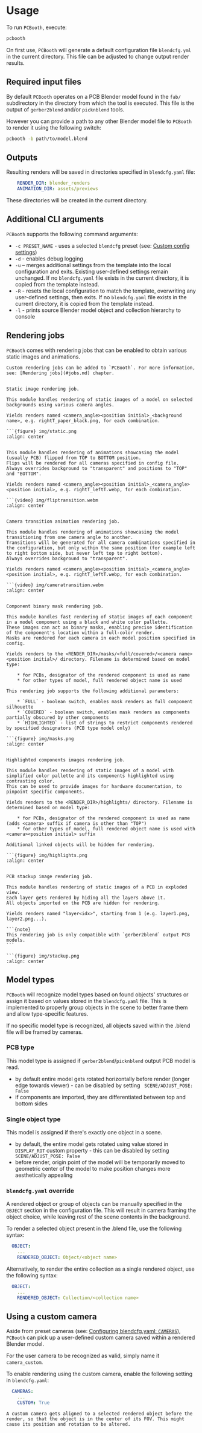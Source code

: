 # Usage

To run `PCBooth`, execute:

```bash
pcbooth
```

On first use, `PCBooth` will generate a default configuration file `blendcfg.yml` in the current directory.
This file can be adjusted to change output render results.

## Required input files

By default `PCBooth` operates on a PCB Blender model found in the `fab/` subdirectory in the directory from which the tool is executed. This file is the output of `gerber2blend` and/or `picknblend` tools.

However you can provide a path to any other Blender model file to `PCBooth` to render it using the following switch:

```bash
pcbooth -b path/to/model.blend
```

## Outputs

Resulting renders will be saved in directories specified in `blendcfg.yaml` file:

```yaml
    RENDER_DIR: blender_renders
    ANIMATION_DIR: assets/previews
```
These directories will be created in the current directory.

## Additional CLI arguments

`PCBooth` supports the following command arguments:

* `-c PRESET_NAME` - uses a selected `blendcfg` preset (see: [Custom config settings](blendcfg.md#custom-config-settings))
* `-d` - enables debug logging
* `-u` – merges additional settings from the template into the local configuration and exits. Existing user-defined settings remain unchanged. If no `blendcfg.yaml` file exists in the current directory, it is copied from the template instead.
* `-R` - resets the local configuration to match the template, overwriting any user-defined settings, then exits. If no `blendcfg.yaml` file exists in the current directory, it is copied from the template instead.
* `-l` - prints source Blender model object and collection hierarchy to console  

## Rendering jobs

`PCBooth` comes with rendering jobs that can be enabled to obtain various static images and animations. 

```{note}
Custom rendering jobs can be added to `PCBooth`. For more information, see: [Rendering jobs](#jobs.md) chapter.
```

````{tab} STATIC

Static image rendering job.

This module handles rendering of static images of a model on selected backgrounds using various camera angles.

Yields renders named <camera_angle><position initial>_<background name>, e.g. rightT_paper_black.png, for each combination.

```{figure} img/static.png
:align: center

````

````{tab} FLIPTRANSITION

This module handles rendering of animations showcasing the model (usually PCB) flipped from TOP to BOTTOM position. 
Flips will be rendered for all cameras specified in config file.
Always overrides background to "transparent" and positions to "TOP" and "BOTTOM".

Yields renders named <camera_angle><position initial>_<camera_angle><position initial>, e.g. rightT_leftT.webp, for each combination.

```{video} img/fliptransition.webm
:align: center

````

````{tab} CAMERATRANSITION

Camera transition animation rendering job.

This module handles rendering of animations showcasing the model transitioning from one camera angle to another. 
Transitions will be generated for all camera combinations specified in the configuration, but only within the same position (for example left to right bottom side, but never left top to right bottom).
Always overrides background to "transparent".

Yields renders named <camera_angle><position initial>_<camera_angle><position initial>, e.g. rightT_leftT.webp, for each combination.

```{video} img/cameratransition.webm
:align: center

````

````{tab} MASKS

Component binary mask rendering job.

This module handles fast rendering of static images of each component in a model component using a black and white color pallette.
These images can act as binary masks, enabling precise identification of the component's location within a full-color render. 
Masks are rendered for each camera in each model position specified in config.

Yields renders to the <RENDER_DIR>/masks/<full/covered>/<camera name><position initial>/ directory. Filename is determined based on model type:

    * for PCBs, designator of the rendered component is used as name
    * for other types of model, full rendered object name is used

This rendering job supports the following additional parameters:

    * `FULL` - boolean switch, enables mask renders as full component silhouette
    * `COVERED` - boolean switch, enables mask renders as components partially obscured by other components
    * `HIGHLIGHTED` - list of strings to restrict components rendered by specified designators (PCB type model only) 

```{figure} img/masks.png
:align: center

````

````{tab} HIGHLIGHTS

Highlighted components images rendering job.

This module handles rendering of static images of a model with simplified color pallette and its components highlighted using contrasting color.
This can be used to provide images for hardware documentation, to pinpoint specific components.

Yields renders to the <RENDER_DIR>/highlights/ directory. Filename is determined based on model type:

    * for PCBs, designator of the rendered component is used as name (adds <camera> suffix if camera is other than "TOP")
    * for other types of model, full rendered object name is used with <camera><position initial> suffix

Additional linked objects will be hidden for rendering.

```{figure} img/highlights.png
:align: center

````

````{tab} STACKUP

PCB stackup image rendering job.

This module handles rendering of static images of a PCB in exploded view.
Each layer gets rendered by hiding all the layers above it.
All objects imported on the PCB are hidden for rendering.

Yields renders named "layer<idx>", starting from 1 (e.g. layer1.png, layer2.png...).

```{note}
This rendering job is only compatible with `gerber2blend` output PCB models.
```

```{figure} img/stackup.png
:align: center

````

## Model types

`PCBooth` will recognize model types based on found objects' structures or assign it based on values stored in the `blendcfg.yaml` file. 
This is implemented to properly group objects in the scene to better frame them and allow type-specific features.

If no specific model type is recognized, all objects saved within the .blend file will be framed by cameras.

### PCB type

This model type is assigned if `gerber2blend`/`picknblend` output PCB model is read. 

* by default entire model gets rotated horizontally before render (longer edge towards viewer) - can be disabled by setting ` SCENE/ADJUST_POSE: False`
* if components are imported, they are differentiated between top and bottom sides

### Single object type

This model is assigned if there's exactly one object in a scene.

* by default, the entire model gets rotated using value stored in `DISPLAY_ROT` custom property - this can be disabled by setting ` SCENE/ADJUST_POSE: False`
* before render, origin point of the model will be temporarily moved to geometric center of the model to make position changes more aesthetically appealing

### `blendcfg.yaml` override

A rendered object or group of objects can be manually specified in the `OBJECT` section in the configuration file. This will result in camera framing the object choice, while leaving rest of the scene contents in the background.

To render a selected object present in the .blend file, use the following syntax: 

```yaml
  OBJECT:
    ...
    RENDERED_OBJECT: Object/<object name>
```

Alternatively, to render the entire collection as a single rendered object, use the following syntax: 

```yaml 
  OBJECT:
    ...
    RENDERED_OBJECT: Collection/<collection name>
```

## Using a custom camera

Aside from preset cameras (see: [Configuring blendcfg.yaml: `CAMERAS`](blendcfg.md#cameras)), `PCBooth` can pick up a user-defined custom camera saved within a rendered Blender model.

For the user camera to be recognized as valid, simply name it `camera_custom`.

To enable rendering using the custom camera, enable the following setting in `blendcfg.yaml`:

```yaml
  CAMERAS:
    ...
    CUSTOM: True
```

```{note}
A custom camera gets aligned to a selected rendered object before the render, so that the object is in the center of its FOV. This might cause its position and rotation to be altered.
```


